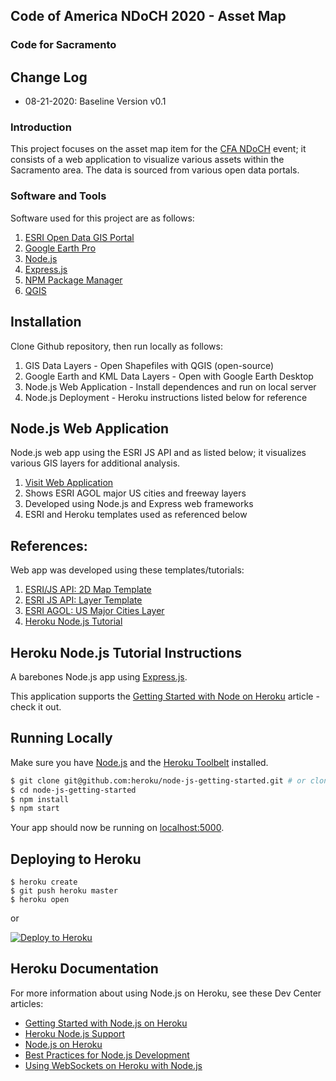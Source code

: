 ## Code of America NDoCH 2020 - Asset Map
### Code for Sacramento

## Change Log
* 08-21-2020: Baseline Version v0.1

### Introduction

This project focuses on the asset map item for the [CFA NDoCH](1) event; it consists of a web application to visualize various assets within the Sacramento area. The data is sourced from various open data portals.

### Software and Tools

Software used for this project are as follows:

1. [ESRI Open Data GIS Portal](2)
2. [Google Earth Pro](3)
3. [Node.js](4)
4. [Express.js](5)
5. [NPM Package Manager](6)
6. [QGIS](7)

## Installation

Clone Github repository, then run locally as follows:

1. GIS Data Layers - Open Shapefiles with QGIS (open-source)
2. Google Earth and KML Data Layers - Open with Google Earth Desktop
3. Node.js Web Application - Install dependences and run on local server
4. Node.js Deployment - Heroku instructions listed below for reference

## Node.js Web Application

Node.js web app using the ESRI JS API and as listed below; it visualizes various GIS layers for additional analysis.

1. [Visit Web Application](8)
2. Shows ESRI AGOL major US cities and freeway layers
3. Developed using Node.js and Express web frameworks
4. ESRI and Heroku templates used as referenced below

## References:

Web app was developed using these templates/tutorials:

1. [ESRI/JS API: 2D Map Template](9)
2. [ESRI JS API: Layer Template](10)
3. [ESRI AGOL: US Major Cities Layer](11)
4. [Heroku Node.js Tutorial](12)

[1]: https://www.codeforamerica.org/events/national-day-of-civic-hacking-2020
[2]: https://hub.arcgis.com/pages/open-data
[3]: https://www.google.com/earth/versions/
[4]: https://nodejs.org/en/
[5]: https://expressjs.com/
[6]: https://www.npmjs.com/
[7]: https://qgis.org/en/site/forusers/download.html
[8]: https://www.codeforamerica.org/events/national-day-of-civic-hacking-2020
[9]: http://arcg.is/2nytHZt
[10]: http://arcg.is/2nyNuIe
[11]: http://arcg.is/2nyyvht
[12]: http://bit.ly/2nyFTJN

## Heroku Node.js Tutorial Instructions

A barebones Node.js app using [Express.js](http://expressjs.com/).

This application supports the [Getting Started with Node on Heroku](https://devcenter.heroku.com/articles/getting-started-with-nodejs) article - check it out.

## Running Locally

Make sure you have [Node.js](http://nodejs.org/) and the [Heroku Toolbelt](https://toolbelt.heroku.com/) installed.

```sh
$ git clone git@github.com:heroku/node-js-getting-started.git # or clone your own fork
$ cd node-js-getting-started
$ npm install
$ npm start
```

Your app should now be running on [localhost:5000](http://localhost:5000/).

## Deploying to Heroku

```
$ heroku create
$ git push heroku master
$ heroku open
```
or

[![Deploy to Heroku](https://www.herokucdn.com/deploy/button.png)](https://heroku.com/deploy)

## Heroku Documentation

For more information about using Node.js on Heroku, see these Dev Center articles:

- [Getting Started with Node.js on Heroku](https://devcenter.heroku.com/articles/getting-started-with-nodejs)
- [Heroku Node.js Support](https://devcenter.heroku.com/articles/nodejs-support)
- [Node.js on Heroku](https://devcenter.heroku.com/categories/nodejs)
- [Best Practices for Node.js Development](https://devcenter.heroku.com/articles/node-best-practices)
- [Using WebSockets on Heroku with Node.js](https://devcenter.heroku.com/articles/node-websockets)
